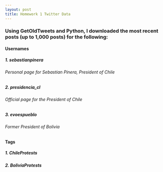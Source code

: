 ```yaml
---
layout: post
title: Homework 1 Twitter Data
---
```


### Using GetOldTweets and Python, I downloaded the most recent posts (up to 1,000 posts) for the following:
#### Usernames
##### 1. sebastianpinera
###### *Personal page for Sebastian Pinera, President of Chile*
##### 2. presidencia_cl
###### *Official page for the President of Chile*
##### 3. evoespueblo
###### *Former President of Bolivia*
#### Tags
##### 1. ChileProtests
##### 2. BoliviaProtests
